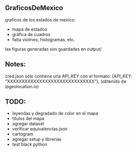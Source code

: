 
## GraficosDeMexico


graficos de los estados de mexico:
- mapa de estados
- gráfica de cuadros
- falta violines, histogramas, etc.


las figuras generadas son guardadas en output/


## Notes:


cred.json sólo contiene una API_KEY con el formato:
        {API_KEY: "XXXXXXXXXXXXXXXXXXXXXXXXXXXXXX"},
(obtenido de ipgeolocation.io)


## TODO:
- leyendas y degradado de color en el mapa
- titulos del mapa
- agregar dataset
- verificar equivalencias.json
- cartogram
- agregar setup y librerias
- test black python
